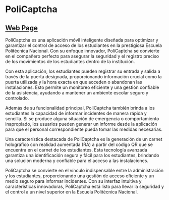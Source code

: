 # PoliCaptcha

[Web Page](https://afkerian.github.io/PoliCaptcha/)
-----

PoliCaptcha es una aplicación móvil inteligente diseñada para optimizar y garantizar el control de acceso de los estudiantes en la prestigiosa Escuela Politécnica Nacional. Con su enfoque innovador, PoliCaptcha se convierte en el compañero perfecto para asegurar la seguridad y el registro preciso de los movimientos de los estudiantes dentro de la institución.

Con esta aplicación, los estudiantes pueden registrar su entrada y salida a través de la puerta designada, proporcionando información crucial como la puerta utilizada y la hora exacta en que acceden o abandonan las instalaciones. Esto permite un monitoreo eficiente y una gestión confiable de la asistencia, ayudando a mantener un ambiente escolar seguro y controlado.

Además de su funcionalidad principal, PoliCaptcha también brinda a los estudiantes la capacidad de informar incidentes de manera rápida y sencilla. Si se produce alguna situación de emergencia o comportamiento inapropiado, los usuarios pueden generar un informe desde la aplicación para que el personal correspondiente pueda tomar las medidas necesarias.

Una característica destacada de PoliCaptcha es la generación de un carnet holográfico con realidad aumentada (RA) a partir del código QR que se encuentra en el carnet de los estudiantes. Esta tecnología avanzada garantiza una identificación segura y fácil para los estudiantes, brindando una solución moderna y confiable para el acceso a las instalaciones.

PoliCaptcha se convierte en el vínculo indispensable entre la administración y los estudiantes, proporcionando una gestión de acceso eficiente y un medio seguro para informar incidentes. Con su interfaz intuitiva y características innovadoras, PoliCaptcha está listo para llevar la seguridad y el control a un nivel superior en la Escuela Politécnica Nacional.
